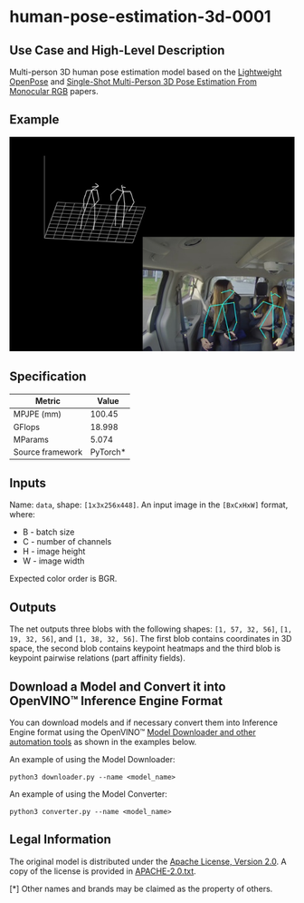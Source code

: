 # human-pose-estimation-3d-0001

## Use Case and High-Level Description

Multi-person 3D human pose estimation model based on the [Lightweight OpenPose](https://arxiv.org/abs/1811.12004) and [Single-Shot Multi-Person 3D Pose Estimation From Monocular RGB](https://arxiv.org/abs/1712.03453) papers.

## Example

![](./human-pose-estimation-3d-0001.jpg)

## Specification

| Metric                                                        | Value                   |
|---------------------------------------------------------------|-------------------------|
| MPJPE (mm)                                                    | 100.45                  |
| GFlops                                                        | 18.998                  |
| MParams                                                       | 5.074                   |
| Source framework                                              | PyTorch\*               |

## Inputs

Name: `data`, shape: `[1x3x256x448]`. An input image in the `[BxCxHxW]` format,
where:

- B - batch size
- C - number of channels
- H - image height
- W - image width

Expected color order is BGR.

## Outputs

The net outputs three blobs with the following shapes: `[1, 57, 32, 56]`, `[1, 19, 32, 56]`, and `[1, 38, 32, 56]`. The first blob contains coordinates in 3D space, the second blob contains keypoint heatmaps and the third blob is keypoint pairwise relations (part affinity fields).

## Download a Model and Convert it into OpenVINO™ Inference Engine Format

You can download models and if necessary convert them into Inference Engine format using the OpenVINO™ [Model Downloader and other automation tools](../../../tools/downloader/README.md) as shown in the examples below.

An example of using the Model Downloader:
```
python3 downloader.py --name <model_name>
```

An example of using the Model Converter:
```
python3 converter.py --name <model_name>
```

## Legal Information

The original model is distributed under the
[Apache License, Version 2.0](https://raw.githubusercontent.com/opencv/openvino_training_extensions/develop/LICENSE).
A copy of the license is provided in [APACHE-2.0.txt](../../licenses/APACHE-2.0.txt).

[*] Other names and brands may be claimed as the property of others.
